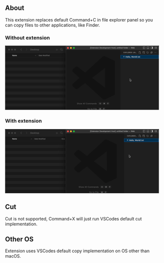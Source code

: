 ## About
This extension replaces default Command+C in file explorer panel so you can copy files to other applications, like Finder.
### Without extension
![image](/assets/copy/without.gif)
### With extension
![image](/assets/copy/with.gif)

## Cut
Cut is not supported, Command+X will just run VSCodes default cut implementation.

## Other OS
Extension uses VSCodes default copy implementation on OS other than macOS.